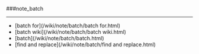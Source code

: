 ###note_batch

------

<div id=archive_catalogy>
<ul>
<li>[batch for](/wiki/note/batch/batch for.html)</li> 
<li>[batch wiki](/wiki/note/batch/batch wiki.html)</li> 
<li>[batch](/wiki/note/batch/batch.html)</li> 
<li>[find and replace](/wiki/note/batch/find and replace.html)</li> 
</ul>
</div>
